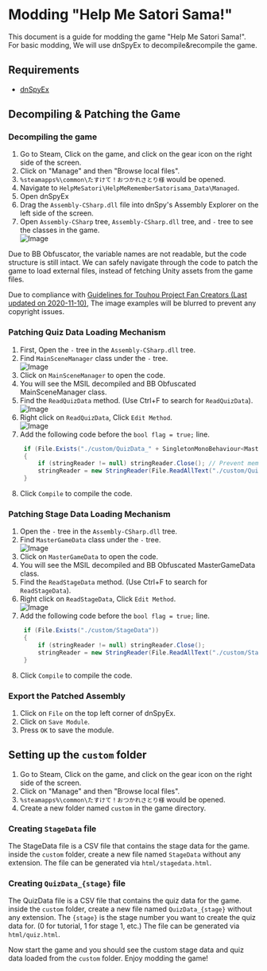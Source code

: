 # Modding "Help Me Satori Sama!"
This document is a guide for modding the game "Help Me Satori Sama!".  
For basic modding, We will use dnSpyEx to decompile&recompile the game.  

## Requirements
- [dnSpyEx](https://github.com/dnSpyEx/dnSpy)

## Decompiling & Patching the Game

### Decompiling the game
1. Go to Steam, Click on the game, and click on the gear icon on the right side of the screen.
2. Click on "Manage" and then "Browse local files".
3. `%steamapps%\common\たすけて！おつかれさとり様` would be opened.
4. Navigate to `HelpMeSatori\HelpMeRememberSatorisama_Data\Managed`.
5. Open dnSpyEx
6. Drag the `Assembly-CSharp.dll` file into dnSpy's Assembly Explorer on the left side of the screen.
7. Open `Assembly-CSharp` tree, `Assembly-CSharp.dll` tree, and `-` tree to see the classes in the game.  
   ![Image](https://github.com/user-attachments/assets/dc08b405-f971-4b7a-a0bf-bfa5ff3b49e7)

Due to BB Obfuscator, the variable names are not readable, but the code structure is still intact.
We can safely navigate through the code to patch the game to load external files, instead of fetching Unity assets from the game files.

Due to compliance with [ Guidelines for Touhou Project Fan Creators (Last updated on 2020-11-10)](https://touhou-project.news/guidelines_en/), The image examples will be blurred to prevent any copyright issues.

### Patching Quiz Data Loading Mechanism
1. First, Open the `-` tree in the `Assembly-CSharp.dll` tree.
2. Find `MainSceneManager` class under the `-` tree.  
   ![Image](https://github.com/user-attachments/assets/9bbd7faf-4928-4650-a56a-df83c7b17c56)
3. Click on `MainSceneManager` to open the code.
4. You will see the MSIL decompiled and BB Obfuscated MainSceneManager class.
5. Find the `ReadQuizData` method. (Use Ctrl+F to search for `ReadQuizData`).  
   ![Image](https://github.com/user-attachments/assets/8b6dbc44-2e11-4717-8146-3d5ef2ffda17)
6. Right click on `ReadQuizData`, Click `Edit Method`.  
   ![Image](https://github.com/user-attachments/assets/bffd3071-2c97-407d-87c0-caac03ca81ab)
7. Add the following code before the `bool flag = true;` line.  
   ```csharp
	if (File.Exists("./custom/QuizData_" + SingletonMonoBehaviour<MasterGameData>.DALBAJFFLIP.StageNum.ToString()))
	{
        if (stringReader != null) stringReader.Close(); // Prevent memory leak
		stringReader = new StringReader(File.ReadAllText("./custom/QuizData_" + SingletonMonoBehaviour<MasterGameData>.DALBAJFFLIP.StageNum.ToString()));
	}
    ```
8. Click `Compile` to compile the code.

### Patching Stage Data Loading Mechanism
1. Open the `-` tree in the `Assembly-CSharp.dll` tree.
2. Find `MasterGameData` class under the `-` tree.  
   ![Image](https://github.com/user-attachments/assets/8a273c05-b452-4722-a2cb-7823aa5a647b)
3. Click on `MasterGameData` to open the code.
4. You will see the MSIL decompiled and BB Obfuscated MasterGameData class.
5. Find the `ReadStageData` method. (Use Ctrl+F to search for `ReadStageData`).
6. Right click on `ReadStageData`, Click `Edit Method`.  
   ![Image](https://github.com/user-attachments/assets/1761b332-16fd-422d-aa70-7e9c435fcbe4)
7. Add the following code before the `bool flag = true;` line.
   ```csharp
    if (File.Exists("./custom/StageData"))
    {
        if (stringReader != null) stringReader.Close();
        stringReader = new StringReader(File.ReadAllText("./custom/StageData"));
    }
    ```
8. Click `Compile` to compile the code.

### Export the Patched Assembly
1. Click on `File` on the top left corner of dnSpyEx.
2. Click on `Save Module`.
3. Press `OK` to save the module.

## Setting up the `custom` folder
1. Go to Steam, Click on the game, and click on the gear icon on the right side of the screen.
2. Click on "Manage" and then "Browse local files".
3. `%steamapps%\common\たすけて！おつかれさとり様` would be opened.
4. Create a new folder named `custom` in the game directory.

### Creating `StageData` file
The StageData file is a CSV file that contains the stage data for the game.  
inside the `custom` folder, create a new file named `StageData` without any extension.
The file can be generated via `html/stagedata.html`.  

### Creating `QuizData_{stage}` file
The QuizData file is a CSV file that contains the quiz data for the game.
inside the `custom` folder, create a new file named `QuizData_{stage}` without any extension.
The `{stage}` is the stage number you want to create the quiz data for. (0 for tutorial, 1 for stage 1, etc.)
The file can be generated via `html/quiz.html`.

Now start the game and you should see the custom stage data and quiz data loaded from the `custom` folder.
Enjoy modding the game!
